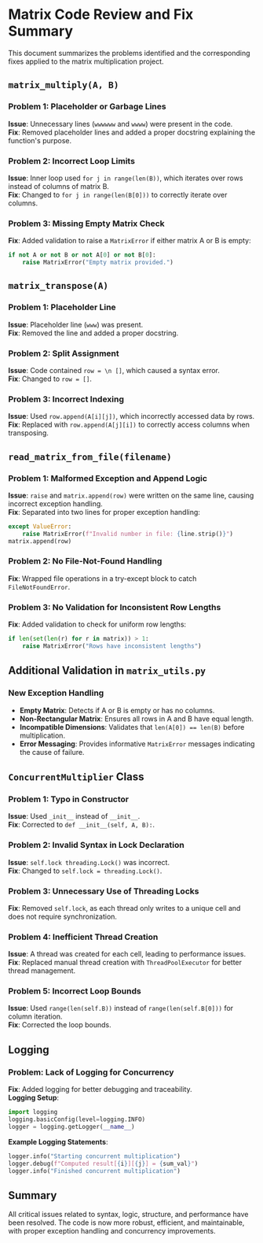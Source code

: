 # Matrix Code Review and Fix Summary

This document summarizes the problems identified and the corresponding fixes applied to the matrix multiplication project.

## `matrix_multiply(A, B)`

### Problem 1: Placeholder or Garbage Lines
**Issue**: Unnecessary lines (`wwwwww` and `wwww`) were present in the code.  
**Fix**: Removed placeholder lines and added a proper docstring explaining the function's purpose.

### Problem 2: Incorrect Loop Limits
**Issue**: Inner loop used `for j in range(len(B))`, which iterates over rows instead of columns of matrix B.  
**Fix**: Changed to `for j in range(len(B[0]))` to correctly iterate over columns.

### Problem 3: Missing Empty Matrix Check
**Fix**: Added validation to raise a `MatrixError` if either matrix A or B is empty:
```python
if not A or not B or not A[0] or not B[0]:
    raise MatrixError("Empty matrix provided.")
```

## `matrix_transpose(A)`

### Problem 1: Placeholder Line
**Issue**: Placeholder line (`www`) was present.  
**Fix**: Removed the line and added a proper docstring.

### Problem 2: Split Assignment
**Issue**: Code contained `row = \n []`, which caused a syntax error.  
**Fix**: Changed to `row = []`.

### Problem 3: Incorrect Indexing
**Issue**: Used `row.append(A[i][j])`, which incorrectly accessed data by rows.  
**Fix**: Replaced with `row.append(A[j][i])` to correctly access columns when transposing.

## `read_matrix_from_file(filename)`

### Problem 1: Malformed Exception and Append Logic
**Issue**: `raise` and `matrix.append(row)` were written on the same line, causing incorrect exception handling.  
**Fix**: Separated into two lines for proper exception handling:
```python
except ValueError:
    raise MatrixError(f"Invalid number in file: {line.strip()}")
matrix.append(row)
```

### Problem 2: No File-Not-Found Handling
**Fix**: Wrapped file operations in a try-except block to catch `FileNotFoundError`.

### Problem 3: No Validation for Inconsistent Row Lengths
**Fix**: Added validation to check for uniform row lengths:
```python
if len(set(len(r) for r in matrix)) > 1:
    raise MatrixError("Rows have inconsistent lengths")
```

## Additional Validation in `matrix_utils.py`

### New Exception Handling
- **Empty Matrix**: Detects if A or B is empty or has no columns.
- **Non-Rectangular Matrix**: Ensures all rows in A and B have equal length.
- **Incompatible Dimensions**: Validates that `len(A[0]) == len(B)` before multiplication.
- **Error Messaging**: Provides informative `MatrixError` messages indicating the cause of failure.

## `ConcurrentMultiplier` Class

### Problem 1: Typo in Constructor
**Issue**: Used `_init__` instead of `__init__`.  
**Fix**: Corrected to `def __init__(self, A, B):`.

### Problem 2: Invalid Syntax in Lock Declaration
**Issue**: `self.lock threading.Lock()` was incorrect.  
**Fix**: Changed to `self.lock = threading.Lock()`.

### Problem 3: Unnecessary Use of Threading Locks
**Fix**: Removed `self.lock`, as each thread only writes to a unique cell and does not require synchronization.

### Problem 4: Inefficient Thread Creation
**Issue**: A thread was created for each cell, leading to performance issues.  
**Fix**: Replaced manual thread creation with `ThreadPoolExecutor` for better thread management.

### Problem 5: Incorrect Loop Bounds
**Issue**: Used `range(len(self.B))` instead of `range(len(self.B[0]))` for column iteration.  
**Fix**: Corrected the loop bounds.

## Logging

### Problem: Lack of Logging for Concurrency
**Fix**: Added logging for better debugging and traceability.  
**Logging Setup**:
```python
import logging
logging.basicConfig(level=logging.INFO)
logger = logging.getLogger(__name__)
```
**Example Logging Statements**:
```python
logger.info("Starting concurrent multiplication")
logger.debug(f"Computed result[{i}][{j}] = {sum_val}")
logger.info("Finished concurrent multiplication")
```

## Summary
All critical issues related to syntax, logic, structure, and performance have been resolved. The code is now more robust, efficient, and maintainable, with proper exception handling and concurrency improvements.